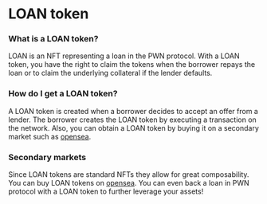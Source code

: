 # LOAN token

### What is a LOAN token?

LOAN is an NFT representing a loan in the PWN protocol. With a LOAN token, you have the right to claim the tokens when the borrower repays the loan or to claim the underlying collateral if the lender defaults.

### How do I get a LOAN token?

A LOAN token is created when a borrower decides to accept an offer from a lender. The borrower creates the LOAN token by executing a transaction on the network. Also, you can obtain a LOAN token by buying it on a secondary market such as [opensea](https://opensea.io/collection/pwn-deed).

### Secondary markets

Since LOAN tokens are standard NFTs they allow for great composability. You can buy LOAN tokens on [opensea](https://opensea.io/collection/pwn-deed). You can even back a loan in PWN protocol with a LOAN token to further leverage your assets!
